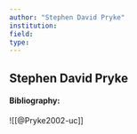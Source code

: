```yaml
---
author: "Stephen David Pryke"
institution:
field:
type:
---
```


## Stephen David Pryke
#### Bibliography:

![[@Pryke2002-uc]]